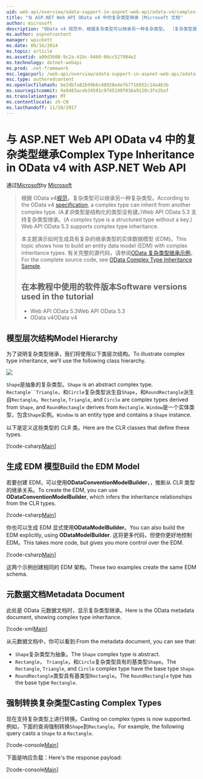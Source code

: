 ```yaml
---
uid: web-api/overview/odata-support-in-aspnet-web-api/odata-v4/complex-type-inheritance-in-odata-v4
title: "与 ASP.NET Web API OData v4 中的复杂类型继承 |Microsoft 文档"
author: microsoft
description: "OData v4 规范中，根据复杂类型可以继承另一种复杂类型。 （复杂类型是结构化的类型没有键。）Web API..."
ms.author: aspnetcontent
manager: wpickett
ms.date: 09/16/2014
ms.topic: article
ms.assetid: a00d3600-9c2a-41bc-9460-06cc527904e2
ms.technology: dotnet-webapi
ms.prod: .net-framework
msc.legacyurl: /web-api/overview/odata-support-in-aspnet-web-api/odata-v4/complex-type-inheritance-in-odata-v4
msc.type: authoredcontent
ms.openlocfilehash: be2dbfa82b99b6c48928e4e767716852c14a463b
ms.sourcegitcommit: 9a9483aceb34591c97451997036a9120c3fe2baf
ms.translationtype: MT
ms.contentlocale: zh-CN
ms.lasthandoff: 11/10/2017
---
```

<a name="complex-type-inheritance-in-odata-v4-with-aspnet-web-api"></a><span data-ttu-id="ca3d3-104">与 ASP.NET Web API OData v4 中的复杂类型继承</span><span class="sxs-lookup"><span data-stu-id="ca3d3-104">Complex Type Inheritance in OData v4 with ASP.NET Web API</span></span>
====================
<span data-ttu-id="ca3d3-105">通过[Microsoft](https://github.com/microsoft)</span><span class="sxs-lookup"><span data-stu-id="ca3d3-105">by [Microsoft](https://github.com/microsoft)</span></span>

> <span data-ttu-id="ca3d3-106">根据 OData v4[规范](http://www.odata.org/documentation/odata-version-4-0/)，复杂类型可以继承另一种复杂类型。</span><span class="sxs-lookup"><span data-stu-id="ca3d3-106">According to the OData v4 [specification](http://www.odata.org/documentation/odata-version-4-0/), a complex type can inherit from another complex type.</span></span> <span data-ttu-id="ca3d3-107">(A*复杂*类型是结构化的类型没有键。)Web API OData 5.3 支持复杂类型继承。</span><span class="sxs-lookup"><span data-stu-id="ca3d3-107">(A *complex* type is a structured type without a key.) Web API OData 5.3 supports complex type inheritance.</span></span>
> 
> <span data-ttu-id="ca3d3-108">本主题演示如何生成具有复杂的继承类型的实体数据模型 (EDM)。</span><span class="sxs-lookup"><span data-stu-id="ca3d3-108">This topic shows how to build an entity data model (EDM) with complex inheritance types.</span></span> <span data-ttu-id="ca3d3-109">有关完整的源代码，请参阅[OData 复杂类型继承示例](http://aspnet.codeplex.com/sourcecontrol/latest#Samples/WebApi/OData/v4/ODataComplexTypeInheritanceSample/ReadMe.txt)。</span><span class="sxs-lookup"><span data-stu-id="ca3d3-109">For the complete source code, see [OData Complex Type Inheritance Sample](http://aspnet.codeplex.com/sourcecontrol/latest#Samples/WebApi/OData/v4/ODataComplexTypeInheritanceSample/ReadMe.txt).</span></span>
> 
> ## <a name="software-versions-used-in-the-tutorial"></a><span data-ttu-id="ca3d3-110">在本教程中使用的软件版本</span><span class="sxs-lookup"><span data-stu-id="ca3d3-110">Software versions used in the tutorial</span></span>
> 
> 
> - <span data-ttu-id="ca3d3-111">Web API OData 5.3</span><span class="sxs-lookup"><span data-stu-id="ca3d3-111">Web API OData 5.3</span></span>
> - <span data-ttu-id="ca3d3-112">OData v4</span><span class="sxs-lookup"><span data-stu-id="ca3d3-112">OData v4</span></span>


## <a name="model-hierarchy"></a><span data-ttu-id="ca3d3-113">模型层次结构</span><span class="sxs-lookup"><span data-stu-id="ca3d3-113">Model Hierarchy</span></span>

<span data-ttu-id="ca3d3-114">为了说明复杂类型继承，我们将使用以下类层次结构。</span><span class="sxs-lookup"><span data-stu-id="ca3d3-114">To illustrate complex type inheritance, we'll use the following class hierarchy.</span></span>

![](complex-type-inheritance-in-odata-v4/_static/image1.png)

<span data-ttu-id="ca3d3-115">`Shape`是抽象的复杂类型。</span><span class="sxs-lookup"><span data-stu-id="ca3d3-115">`Shape` is an abstract complex type.</span></span> <span data-ttu-id="ca3d3-116">`Rectangle``Triangle`，和`Circle`复杂类型派生自`Shape`，和`RoundRectangle`派生自`Rectangle`。</span><span class="sxs-lookup"><span data-stu-id="ca3d3-116">`Rectangle`, `Triangle`, and `Circle` are complex types derived from `Shape`, and `RoundRectangle` derives from `Rectangle`.</span></span> <span data-ttu-id="ca3d3-117">`Window`是一个实体类型，包含`Shape`实例。</span><span class="sxs-lookup"><span data-stu-id="ca3d3-117">`Window` is an entity type and contains a `Shape` instance.</span></span>

<span data-ttu-id="ca3d3-118">以下是定义这些类型的 CLR 类。</span><span class="sxs-lookup"><span data-stu-id="ca3d3-118">Here are the CLR classes that define these types.</span></span>

[!code-csharp[Main](complex-type-inheritance-in-odata-v4/samples/sample1.cs)]

## <a name="build-the-edm-model"></a><span data-ttu-id="ca3d3-119">生成 EDM 模型</span><span class="sxs-lookup"><span data-stu-id="ca3d3-119">Build the EDM Model</span></span>

<span data-ttu-id="ca3d3-120">若要创建 EDM，可以使用**ODataConventionModelBuilder**，，推断从 CLR 类型的继承关系。</span><span class="sxs-lookup"><span data-stu-id="ca3d3-120">To create the EDM, you can use **ODataConventionModelBuilder**, which infers the inheritance relationships from the CLR types.</span></span>

[!code-csharp[Main](complex-type-inheritance-in-odata-v4/samples/sample2.cs)]

<span data-ttu-id="ca3d3-121">你也可以生成 EDM 显式使用**ODataModelBuilder**。</span><span class="sxs-lookup"><span data-stu-id="ca3d3-121">You can also build the EDM explicitly, using **ODataModelBuilder**.</span></span> <span data-ttu-id="ca3d3-122">这将更多代码，但使你更好地控制 EDM。</span><span class="sxs-lookup"><span data-stu-id="ca3d3-122">This takes more code, but gives you more control over the EDM.</span></span>

[!code-csharp[Main](complex-type-inheritance-in-odata-v4/samples/sample3.cs)]

<span data-ttu-id="ca3d3-123">这两个示例创建相同的 EDM 架构。</span><span class="sxs-lookup"><span data-stu-id="ca3d3-123">These two examples create the same EDM schema.</span></span>

## <a name="metadata-document"></a><span data-ttu-id="ca3d3-124">元数据文档</span><span class="sxs-lookup"><span data-stu-id="ca3d3-124">Metadata Document</span></span>

<span data-ttu-id="ca3d3-125">此处是 OData 元数据文档时，显示复杂类型继承。</span><span class="sxs-lookup"><span data-stu-id="ca3d3-125">Here is the OData metadata document, showing complex type inheritance.</span></span>

[!code-xml[Main](complex-type-inheritance-in-odata-v4/samples/sample4.xml?highlight=13,17,25,30)]

<span data-ttu-id="ca3d3-126">从元数据文档中，你可以看到:</span><span class="sxs-lookup"><span data-stu-id="ca3d3-126">From the metadata document, you can see that:</span></span>

- <span data-ttu-id="ca3d3-127">`Shape`复杂类型为抽象。</span><span class="sxs-lookup"><span data-stu-id="ca3d3-127">The `Shape` complex type is abstract.</span></span>
- <span data-ttu-id="ca3d3-128">`Rectangle`， `Triangle`，和`Circle`复杂类型具有的基类型`Shape`。</span><span class="sxs-lookup"><span data-stu-id="ca3d3-128">The `Rectangle`, `Triangle`, and `Circle` complex type have the base type `Shape`.</span></span>
- <span data-ttu-id="ca3d3-129">`RoundRectangle`类型具有基类型`Rectangle`。</span><span class="sxs-lookup"><span data-stu-id="ca3d3-129">The `RoundRectangle` type has the base type `Rectangle`.</span></span>

## <a name="casting-complex-types"></a><span data-ttu-id="ca3d3-130">强制转换复杂类型</span><span class="sxs-lookup"><span data-stu-id="ca3d3-130">Casting Complex Types</span></span>

<span data-ttu-id="ca3d3-131">现在支持复杂类型上进行转换。</span><span class="sxs-lookup"><span data-stu-id="ca3d3-131">Casting on complex types is now supported.</span></span> <span data-ttu-id="ca3d3-132">例如，下面的查询强制转换`Shape`到`Rectangle`。</span><span class="sxs-lookup"><span data-stu-id="ca3d3-132">For example, the following query casts a `Shape` to a `Rectangle`.</span></span>

[!code-console[Main](complex-type-inheritance-in-odata-v4/samples/sample5.cmd)]

<span data-ttu-id="ca3d3-133">下面是响应负载：</span><span class="sxs-lookup"><span data-stu-id="ca3d3-133">Here's the response payload:</span></span>

[!code-console[Main](complex-type-inheritance-in-odata-v4/samples/sample6.cmd)]
